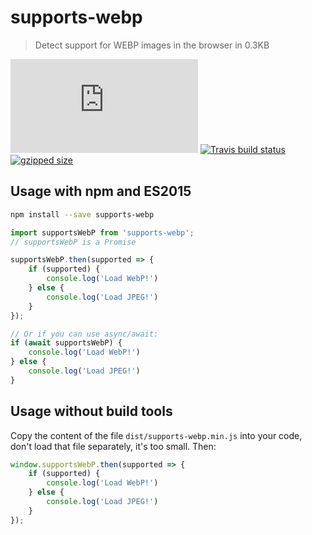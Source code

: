 # supports-webp

> Detect support for WEBP images in the browser in 0.3KB

[![gzipped size](https://badges.herokuapp.com/size/github/bfred-it/supports-webp/master/dist/supports-webp.min.js?gzip=true&label=gzipped%20size)](#readme)
[![Travis build status](https://api.travis-ci.org/bfred-it/supports-webp.svg?branch=master)](https://travis-ci.org/bfred-it/supports-webp)
[![gzipped size](https://img.shields.io/npm/v/supports-webp.svg)](https://www.npmjs.com/package/supports-webp)

## Usage with npm and ES2015

```sh
npm install --save supports-webp
```
```js
import supportsWebP from 'supports-webp';
// supportsWebP is a Promise

supportsWebP.then(supported => {
	if (supported) {
		console.log('Load WebP!')
	} else {
		console.log('Load JPEG!')
	}
});

// Or if you can use async/await:
if (await supportsWebP) {
	console.log('Load WebP!')
} else {
	console.log('Load JPEG!')
}
```

## Usage without build tools

Copy the content of the file `dist/supports-webp.min.js` into your code, don't load that file separately, it's too small. Then:

```js
window.supportsWebP.then(supported => {
	if (supported) {
		console.log('Load WebP!')
	} else {
		console.log('Load JPEG!')
	}
});
```
